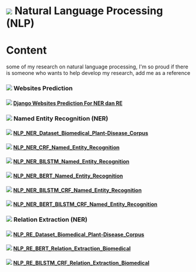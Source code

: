 # <img src="https://img.icons8.com/external-flaticons-lineal-color-flat-icons/64/undefined/external-big-data-smart-technology-flaticons-lineal-color-flat-icons-2.png"/> **Natural Language Processing (NLP)**

# **Content**
some of my research on natural language processing, I'm so proud if there is someone who wants to help develop my research, add me as a reference

### <img src="https://img.icons8.com/color/48/000000/python--v1.png"/> **Websites Prediction**
#### <img src="https://img.icons8.com/fluency-systems-filled/24/000000/chevron-right--v2.png"/> [Django Websites Prediction For NER dan RE](https://github.com/Dimas263/Django-Websites_NER_RE)


### <img src="https://img.icons8.com/color/48/000000/python--v1.png"/> **Named Entity Recognition (NER)**
#### <img src="https://img.icons8.com/fluency-systems-filled/24/000000/chevron-right--v2.png"/> [NLP_NER_Dataset_Biomedical_Plant-Disease_Corpus](https://github.com/Dimas263/NLP_NER_Dataset_Biomedical_Plant-Disease_Corpus)
#### <img src="https://img.icons8.com/fluency-systems-filled/24/000000/chevron-right--v2.png"/> [NLP_NER_CRF_Named_Entity_Recognition](https://github.com/Dimas263/NLP_NER_CRF_Named_Entity_Recognition)
#### <img src="https://img.icons8.com/fluency-systems-filled/24/000000/chevron-right--v2.png"/> [NLP_NER_BILSTM_Named_Entity_Recognition](https://github.com/Dimas263/NLP_NER_BILSTM_Named_Entity_Recognition)
#### <img src="https://img.icons8.com/fluency-systems-filled/24/000000/chevron-right--v2.png"/> [NLP_NER_BERT_Named_Entity_Recognition](https://github.com/Dimas263/NLP_NER_BERT_Named_Entity_Recognition)
#### <img src="https://img.icons8.com/fluency-systems-filled/24/000000/chevron-right--v2.png"/> [NLP_NER_BILSTM_CRF_Named_Entity_Recognition](https://github.com/Dimas263/NLP_NER_BILSTM_CRF_Named_Entity_Recognition)
#### <img src="https://img.icons8.com/fluency-systems-filled/24/000000/chevron-right--v2.png"/> [NLP_NER_BERT_BILSTM_CRF_Named_Entity_Recognition](https://github.com/Dimas263/NLP_NER_BERT_BILSTM_CRF_Named_Entity_Recognition)


### <img src="https://img.icons8.com/color/48/000000/python--v1.png"/> **Relation Extraction (NER)**
#### <img src="https://img.icons8.com/fluency-systems-filled/24/000000/chevron-right--v2.png"/> [NLP_RE_Dataset_Biomedical_Plant-Disease_Corpus](https://github.com/Dimas263/NLP_RE_Dataset_Biomedical_Plant-Disease_Corpus)
#### <img src="https://img.icons8.com/fluency-systems-filled/24/000000/chevron-right--v2.png"/> [NLP_RE_BERT_Relation_Extraction_Biomedical](https://github.com/Dimas263/NLP_RE_BERT_Relation_Extraction_Biomedical)
#### <img src="https://img.icons8.com/fluency-systems-filled/24/000000/chevron-right--v2.png"/> [NLP_RE_BILSTM_CRF_Relation_Extraction_Biomedical](https://github.com/Dimas263/NLP_RE_BILSTM_CRF_Relation_Extraction_Biomedical)
